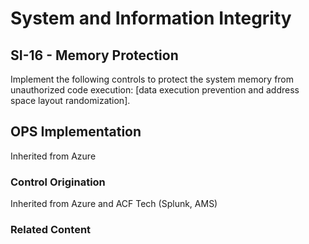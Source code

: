 # System and Information Integrity
## SI-16 - Memory Protection

Implement the following controls to protect the system memory from unauthorized code execution: [data execution prevention and address space layout randomization].

## OPS Implementation

Inherited from Azure

### Control Origination

Inherited from Azure and ACF Tech (Splunk, AMS)

### Related Content

